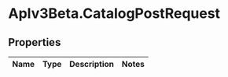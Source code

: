 # ApIv3Beta.CatalogPostRequest

## Properties

Name | Type | Description | Notes
------------ | ------------- | ------------- | -------------


